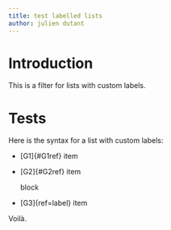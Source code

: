 ```yaml
---
title: test labelled lists
author: julien dutant
---
```


# Introduction

This is a filter for lists with custom labels.

# Tests

Here is the syntax for a list with custom labels:

* [G1]{#G1ref} item
* [G2]{#G2ref} item
  
  block
  
* [G3]{ref=label} item

Voilà. 
